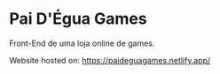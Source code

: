 # Pai D'Égua Games

Front-End de uma loja online de games.

Website hosted on: https://paideguagames.netlify.app/
